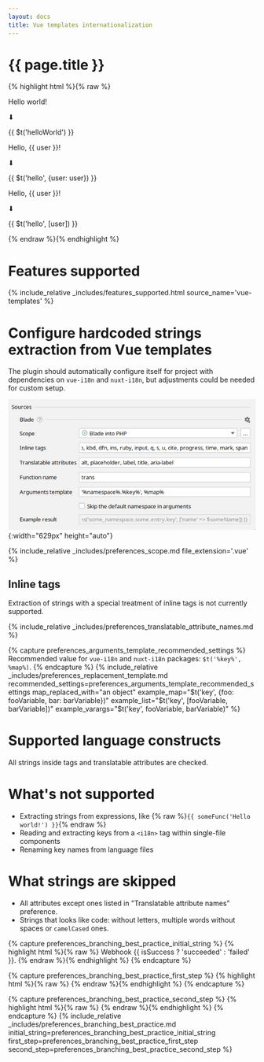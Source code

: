 ```yaml
---
layout: docs
title: Vue templates internationalization
---
```


<h1>{{ page.title }}</h1>

{% highlight html %}{% raw %}
<p>Hello world!</p>
⬇
<p>{{ $t('helloWorld') }}</p>
<!-- locales/en.js: helloWorld: 'Hello world!' -->

<p>Hello, {{ user }}!</p>
⬇
<p>{{ $t('hello', {user: user}) }}</p>
<!-- locales/en.js: helloWorld: 'Hello, {user}!' -->

<p>Hello, {{ user }}!</p>
⬇
<p>{{ $t('hello', [user]) }}</p>
<!-- locales/en.js: helloWorld: 'Hello, {0}!' -->
{% endraw %}{% endhighlight %}


# Features supported

{% 
  include_relative _includes/features_supported.html
  source_name='vue-templates'
%}


# Configure hardcoded strings extraction from Vue templates

The plugin should automatically configure itself for project with dependencies on `vue-i18n` and `nuxt-i18n`, but adjustments could be needed for custom setup.

![Blade Source Code Preferences screenshot](assets/blade-preferences.png){:width="629px" height="auto"}

{% 
  include_relative _includes/preferences_scope.md
  file_extension='.vue'
%}


## Inline tags

Extraction of strings with a special treatment of inline tags is not currently supported.


{% include_relative _includes/preferences_translatable_attribute_names.md %}


{% capture preferences_arguments_template_recommended_settings %}
Recommended value for `vue-i18n` and `nuxt-i18n` packages: `$t('%key%', %map%)`.
{% endcapture %}
{%
  include_relative _includes/preferences_replacement_template.md
  recommended_settings=preferences_arguments_template_recommended_settings
  map_replaced_with="an object"
  example_map="$t('key', {foo: fooVariable, bar: barVariable})"
  example_list="$t('key', [fooVariable, barVariable])"
  example_varargs="$t('key', fooVariable, barVariable)"
%}


# Supported language constructs

All strings inside tags and translatable attributes are checked.


# What's not supported

* Extracting strings from expressions, like {% raw %}`{{ someFunc('Hello world!') }}`{% endraw %}
* Reading and extracting keys from a `<i18n>` tag within single-file components
* Renaming key names from language files


# What strings are skipped

* All attributes except ones listed in "Translatable attribute names" preference.
* Strings that looks like code: without letters, multiple words without spaces or `camelCased` ones.

{% capture preferences_branching_best_practice_initial_string %}
{% highlight html %}{% raw %}
Webhook {{ isSuccess ? 'succeeded' : 'failed' }}.
{% endraw %}{% endhighlight %}
{% endcapture %}

{% capture preferences_branching_best_practice_first_step %}
{% highlight html %}{% raw %}
<template v-if="isSuccess">Webhook succeeded.</template>
<template v-else>Webhook failed.</template>
{% endraw %}{% endhighlight %}
{% endcapture %}

{% capture preferences_branching_best_practice_second_step %}
{% highlight html %}{% raw %}
<template v-if="isSuccess">{{ $t('webhookSucceeded') }}</template>
<template v-else>{{ $t('webhookFailed') }}</template>
{% endraw %}{% endhighlight %}
{% endcapture %}
{% 
  include_relative _includes/preferences_branching_best_practice.md
  initial_string=preferences_branching_best_practice_initial_string
  first_step=preferences_branching_best_practice_first_step
  second_step=preferences_branching_best_practice_second_step
%}